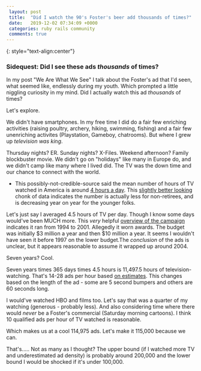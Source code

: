 ```yaml
---
 layout: post
 title:  "Did I watch the 90's Foster's beer add thousands of times?"
 date:   2019-12-02 07:34:09 +0000
 categories: ruby rails community
 comments: true
---
```


{: style="text-align:center"}

### Sidequest: Did I see these ads *thousands* of times?

In my post "We Are What We See" I talk about the Foster's ad that I'd seen, what seemed like, endlessly during my youth. Which prompted a little niggling curiosity in my mind. Did I actually watch this ad _thousands_ of times?

Let's explore.

We didn't have smartphones. In my free time I did do a fair few enriching activities (raising poultry, archery, hiking, swimming, fishing) and a fair few unenriching activites (Playstation, Gameboy, chatrooms). But where I grew up *television was king*.

Thursday nights? ER. Sunday nights? X-Files. Weekend afternoon? Family blockbuster movie. We didn't go on "holidays" like many in Europe do, and we didn't camp like many where I lived did. The TV was the down time and our chance to connect with the world.

* This possibly-not-credible-source said the mean number of hours of TV watched in America is around [4 hours a day](https://www.csun.edu/science/health/docs/tv&health.html#tv_stats). This [slightly better looking](https://www.statista.com/statistics/411775/average-daily-time-watching-tv-us-by-age/) chonk of data indicates the number is actually less for non-retirees, and is decreasing year on year for the younger folks.

Let's just say I averaged 4.5 hours of TV per day. Though I know some days would've been MUCH more. This *very* helpful [overview of the campaign](https://www.encyclopedia.com/marketing/encyclopedias-almanacs-transcripts-and-maps/fosters-group-limited) indicates it ran from 1994 to 2001. Allegedly it worn awards. The budget was initially $3 million a year and then $10 million a year. It seems I wouldn't have seen it before 1997 on the lower budget.The *conclusion* of the ads is unclear, but it appears reasonable to assume it wrapped up around 2004.

Seven years? Cool.

Seven years times 365 days times 4.5 hours is 11,497.5 hours of television-watching. That's 14-28 ads per hour based [on estimates](https://mocktheagency.com/content/how-many-tv-ads-per-hour/#:~:text=On%20average%2C%20viewers%20watch%20around,ad%20is%2030%20seconds%20long.). This changes based on the length of the ad - some are 5 second bumpers and others are 60 seconds long.

I would've watched HBO and films too. Let's say that was a quarter of my watching (generous - probably less). And also considering time where there would *never* be a Foster's commercial (Saturday morning cartoons). I think 10 qualified ads per hour of TV watched is reasonable.

Which makes us at a cool 114,975 ads. Let's make it 115,000 because we can.

That's..... Not as many as I thought? The upper bound (if I watched more TV and underestimated ad density) is probably around 200,000 and the lower bound I would be shocked if it's under 100,000.
